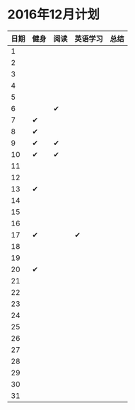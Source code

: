 
# 2016年12月计划

 日期|健身|阅读|英语学习|总结
:-----------|:------------|:--------|:---------|:---------
1| | | | |
2| | | | |
3| | | | |
4| | | | |
5| | | | |
6| |✔| | |
7|✔| | | |
8|✔| | | |
9|✔|✔| | |
10|✔|✔| | |
11| | | | |   
12| | | | |
13|✔| | | |
14| | | | |
15| | | | |
16| | | | |
17|✔| |✔| |
18| | | | |
19| | | | |
20|✔| | | |
21| | | | |
22| | | | |
23| | | | |
24| | | | |
25| | | | |
26| | | | |
27| | | | |
28| | | | |
29| | | | |
30| | | | |
31| | | | |